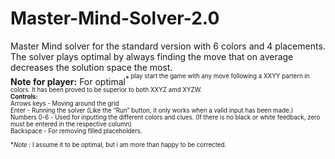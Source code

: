 # Master-Mind-Solver-2.0
Master Mind solver for the standard version with 6 colors and 4 placements. The solver plays optimal by always finding the move that on average decreases the solution space the most.<br/>
**Note for player:** For optimal<sup>*<sup/> play start the game with any move following a XXYY partern in colors. It has been proved to be superior to both XXYZ amd XYZW. <br/>
**Controls:**<br/>
Arrows keys - Moving around the grid<br/>
Enter - Running the solver (Like the “Run” button, it only works when a valid input has been made.)<br/>
Numbers 0-6 - Used for inputting the different colors and clues. (If there is no black or white feedback, zero must be entered in the respective column)<br/>
Backspace - For removing filled placeholders.
<br/>
<br/>
**Note *:** I assume it to be optimal, but i am more than happy to be corrected. 
